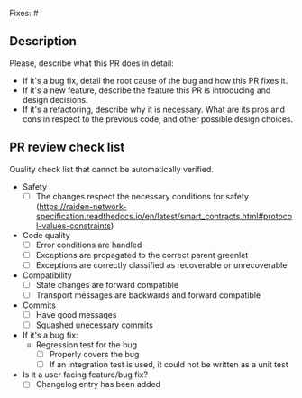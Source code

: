 Fixes: #<issue>

## Description

Please, describe what this PR does in detail:
- If it's a bug fix, detail the root cause of the bug and how this PR fixes it.
- If it's a new feature, describe the feature this PR is introducing and design decisions.
- If it's a refactoring, describe why it is necessary. What are its pros and cons in respect to the previous code, and other possible design choices.

## PR review check list

Quality check list that cannot be automatically verified.

- Safety
    - [ ] The changes respect the necessary conditions for safety (https://raiden-network-specification.readthedocs.io/en/latest/smart_contracts.html#protocol-values-constraints)
-  Code quality
    - [ ] Error conditions are handled
    - [ ] Exceptions are propagated to the correct parent greenlet
    - [ ] Exceptions are correctly classified as recoverable or unrecoverable
- Compatibility
    - [ ] State changes are forward compatible
    - [ ] Transport messages are backwards and forward compatible
- Commits
    - [ ] Have good messages
    - [ ] Squashed unecessary commits
- If it's a bug fix:
    - Regression test for the bug
        - [ ] Properly covers the bug
        - [ ] If an integration test is used, it could not be written as a unit test
- Is it a user facing feature/bug fix?
    - [ ] Changelog entry has been added
